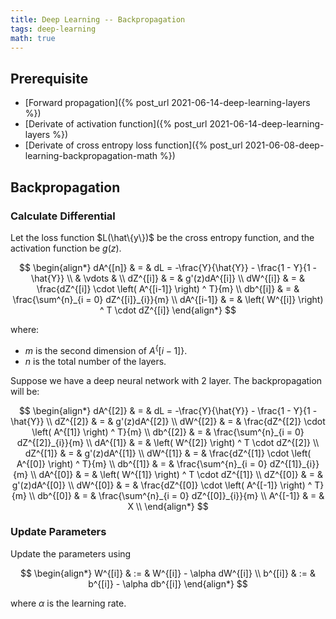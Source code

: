 ```yaml
---
title: Deep Learning -- Backpropagation
tags: deep-learning
math: true
---
```


## Prerequisite

- [Forward propagation]({% post_url 2021-06-14-deep-learning-layers %})
- [Derivate of activation function]({% post_url 2021-06-14-deep-learning-layers %})
- [Derivate of cross entropy loss function]({% post_url 2021-06-08-deep-learning-backpropagation-math %})

## Backpropagation

### Calculate Differential

Let the loss function $L(\hat\{y\})$ be the cross entropy function, and the activation function be $g(z)$.

$$
\begin{align*}
dA^{[n]} & = & dL = -\frac{Y}{\hat{Y}} - \frac{1 - Y}{1 - \hat{Y}} \\
& \vdots & \\
dZ^{[i]} & = & g'(z)dA^{[i]} \\
dW^{[i]} & = & \frac{dZ^{[i]} \cdot \left( A^{[i-1]} \right) ^ T}{m} \\
db^{[i]} & = & \frac{\sum^{n}_{i = 0} dZ^{[i]}_{i}}{m} \\
dA^{[i-1]} & = & \left( W^{[i]} \right) ^ T \cdot dZ^{[i]}
\end{align*}
$$

where:

- $m$ is the second dimension of $A^\{[i - 1]\}$.
- $n$ is  the total number of the layers.

Suppose we have a deep neural network with 2 layer. The backpropagation will be:

$$
\begin{align*}
dA^{[2]} & = & dL = -\frac{Y}{\hat{Y}} - \frac{1 - Y}{1 - \hat{Y}} \\
dZ^{[2]} & = & g'(z)dA^{[2]} \\
dW^{[2]} & = & \frac{dZ^{[2]} \cdot \left( A^{[1]} \right) ^ T}{m} \\
db^{[2]} & = & \frac{\sum^{n}_{i = 0} dZ^{[2]}_{i}}{m} \\
dA^{[1]} & = & \left( W^{[2]} \right) ^ T \cdot dZ^{[2]} \\
dZ^{[1]} & = & g'(z)dA^{[1]} \\
dW^{[1]} & = & \frac{dZ^{[1]} \cdot \left( A^{[0]} \right) ^ T}{m} \\
db^{[1]} & = & \frac{\sum^{n}_{i = 0} dZ^{[1]}_{i}}{m} \\
dA^{[0]} & = & \left( W^{[1]} \right) ^ T \cdot dZ^{[1]} \\
dZ^{[0]} & = & g'(z)dA^{[0]} \\
dW^{[0]} & = & \frac{dZ^{[0]} \cdot \left( A^{[-1]} \right) ^ T}{m} \\
db^{[0]} & = & \frac{\sum^{n}_{i = 0} dZ^{[0]}_{i}}{m} \\
A^{[-1]} & = & X \\
\end{align*}
$$

### Update Parameters

Update the parameters using

$$
\begin{align*}
W^{[i]} & := & W^{[i]} - \alpha dW^{[i]} \\
b^{[i]} & := & b^{[i]} - \alpha db^{[i]}
\end{align*}
$$

where $\alpha$ is the learning rate.

